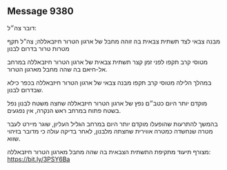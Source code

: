 ## Message 9380

דובר צה״ל:

מבנה צבאי לצד תשתית צבאית בה זוהה מחבל של ארגון הטרור חיזבאללה; צה"ל תקף מטרות טרור בדרום לבנון 

מטוסי קרב תקפו לפני זמן קצר תשתית צבאית של ארגון הטרור חיזבאללה במרחב אל-חיאם בה שהה מחבל מארגון הטרור. 

במהלך הלילה מטוסי קרב תקפו מבנה צבאי של ארגון הטרור חיזבאללה בכפר כילא שבדרום לבנון. 

מוקדם יותר היום כטב״ם נפץ של ארגון הטרור חיזבאללה שחצה משטח לבנון נפל בשטח פתוח במרחב ראש הנקרה, אין נפגעים. 

בהמשך להתרעות שהופעלו מוקדם יותר היום במרחב הגליל העליון, שוגר מיירט לעבר מטרה שנחשדה כמטרה אווירית שחצתה מלבנון, לאחר בדיקה עולה כי מדובר בזיהוי שווא.

מצורף תיעוד מתקיפת התשתית הצבאית בה שהה מחבל מארגון הטרור חיזבאללה:  https://bit.ly/3PSY6Ba

